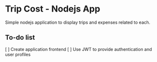# Trip Cost - Nodejs App
Simple nodejs application to display trips and expenses related to each.

## To-do list
[ ] Create application frontend
[ ] Use JWT to provide authentication and user profiles